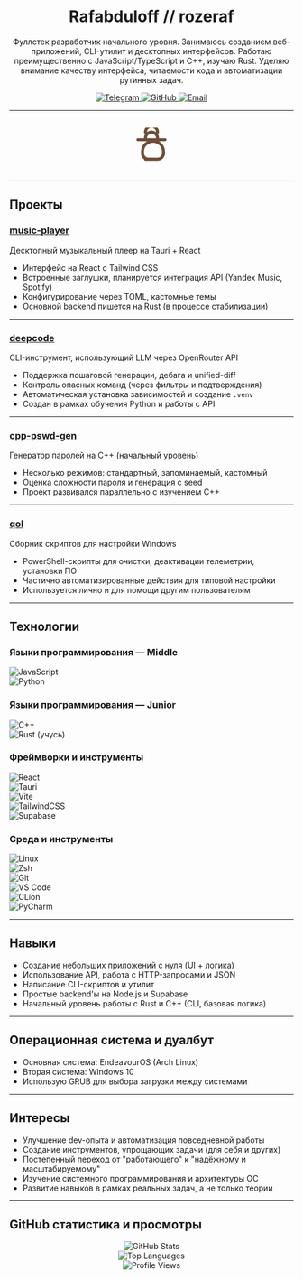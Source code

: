 <div align="center">
  <h1>Rafabduloff // rozeraf</h1>
  <p>Фуллстек разработчик начального уровня. Занимаюсь созданием веб-приложений, CLI-утилит и десктопных интерфейсов. Работаю преимущественно с JavaScript/TypeScript и C++, изучаю Rust. Уделяю внимание качеству интерфейса, читаемости кода и автоматизации рутинных задач.</p>

  <a href="https://t.me/rozeraf" target="_blank" rel="noopener noreferrer">
    <img src="https://img.shields.io/badge/Telegram-2CA5E0?style=for-the-badge&logo=telegram&logoColor=white" alt="Telegram"/>
  </a>
  <a href="https://github.com/rafabduloff" target="_blank" rel="noopener noreferrer">
    <img src="https://img.shields.io/badge/GitHub-181717?style=for-the-badge&logo=github&logoColor=white" alt="GitHub"/>
  </a>
  <a href="mailto:rafabduloff@gmail.com" target="_blank" rel="noopener noreferrer">
    <img src="https://img.shields.io/badge/Email-D14836?style=for-the-badge&logo=gmail&logoColor=white" alt="Email"/>
  </a>
</div>

---

<div align="center" style="margin: 30px 0;">
  <svg xmlns="http://www.w3.org/2000/svg" width="64" height="64" fill="none" stroke="#6F4E37" stroke-width="2" stroke-linecap="round" stroke-linejoin="round" viewBox="0 0 24 24" aria-hidden="true" role="img">
    <path d="M8 21h8a4 4 0 0 0 4-4v-1a7 7 0 0 0-14 0v1a4 4 0 0 0 4 4z"></path>
    <path d="M3 8h18"></path>
    <path d="M16 3a4 4 0 0 0-8 0"></path>
    <path d="M16 7a4 4 0 0 0-8 0"></path>
  </svg>
</div>

---

## Проекты

### [music-player](https://github.com/rafabduloff/music-player)

Десктопный музыкальный плеер на Tauri + React

- Интерфейс на React с Tailwind CSS  
- Встроенные заглушки, планируется интеграция API (Yandex Music, Spotify)  
- Конфигурирование через TOML, кастомные темы  
- Основной backend пишется на Rust (в процессе стабилизации)  

---

### [deepcode](https://github.com/rafabduloff/deepcode)

CLI-инструмент, использующий LLM через OpenRouter API

- Поддержка пошаговой генерации, дебага и unified-diff  
- Контроль опасных команд (через фильтры и подтверждения)  
- Автоматическая установка зависимостей и создание `.venv`  
- Создан в рамках обучения Python и работы с API  

---

### [cpp-pswd-gen](https://github.com/rafabduloff/cpp-pswd-gen)

Генератор паролей на C++ (начальный уровень)

- Несколько режимов: стандартный, запоминаемый, кастомный  
- Оценка сложности пароля и генерация с seed  
- Проект развивался параллельно с изучением C++  

---

### [qol](https://github.com/rafabduloff/qol)

Сборник скриптов для настройки Windows

- PowerShell-скрипты для очистки, деактивации телеметрии, установки ПО  
- Частично автоматизированные действия для типовой настройки  
- Используется лично и для помощи другим пользователям  

---

## Технологии

### Языки программирования — Middle

![JavaScript](https://img.shields.io/badge/JavaScript-F7DF1E?style=for-the-badge&logo=javascript&logoColor=black)  
![Python](https://img.shields.io/badge/Python-3776AB?style=for-the-badge&logo=python&logoColor=white)  

### Языки программирования — Junior

![C++](https://img.shields.io/badge/C++-00599C?style=for-the-badge&logo=cplusplus&logoColor=white)  
![Rust (учусь)](https://img.shields.io/badge/Rust_learning-000000?style=for-the-badge&logo=rust&logoColor=white)  

### Фреймворки и инструменты

![React](https://img.shields.io/badge/React-20232A?style=for-the-badge&logo=react&logoColor=61DAFB)  
![Tauri](https://img.shields.io/badge/Tauri-24C8D8?style=for-the-badge&logo=tauri&logoColor=white)  
![Vite](https://img.shields.io/badge/Vite-646CFF?style=for-the-badge&logo=vite&logoColor=white)  
![TailwindCSS](https://img.shields.io/badge/Tailwind_CSS-38B2AC?style=for-the-badge&logo=tailwind-css&logoColor=white)  
![Supabase](https://img.shields.io/badge/Supabase-learning-3FCF8E?style=for-the-badge&logo=supabase&logoColor=white)  

### Среда и инструменты

![Linux](https://img.shields.io/badge/Linux-FCC624?style=for-the-badge&logo=linux&logoColor=black)  
![Zsh](https://img.shields.io/badge/Zsh-89e051?style=for-the-badge&logo=gnu-bash&logoColor=black)  
![Git](https://img.shields.io/badge/Git-F05032?style=for-the-badge&logo=git&logoColor=white)  
![VS Code](https://img.shields.io/badge/VS_Code-007ACC?style=for-the-badge&logo=visual-studio-code&logoColor=white)  
![CLion](https://img.shields.io/badge/CLion-000000?style=for-the-badge&logo=clion&logoColor=white)  
![PyCharm](https://img.shields.io/badge/PyCharm-000000?style=for-the-badge&logo=pycharm&logoColor=white)  

---

## Навыки

- Создание небольших приложений с нуля (UI + логика)  
- Использование API, работа с HTTP-запросами и JSON  
- Написание CLI-скриптов и утилит  
- Простые backend'ы на Node.js и Supabase  
- Начальный уровень работы с Rust и C++ (CLI, базовая логика)  

---

## Операционная система и дуалбут

- Основная система: EndeavourOS (Arch Linux)  
- Вторая система: Windows 10  
- Использую GRUB для выбора загрузки между системами  

---

## Интересы

- Улучшение dev-опыта и автоматизация повседневной работы  
- Создание инструментов, упрощающих задачи (для себя и других)  
- Постепенный переход от "работающего" к "надёжному и масштабируемому"  
- Изучение системного программирования и архитектуры ОС  
- Развитие навыков в рамках реальных задач, а не только теории  

---

## GitHub статистика и просмотры

<p align="center">
  <img src="https://github-readme-stats.vercel.app/api?username=rafabduloff&show_icons=true&theme=dark&hide_border=true" alt="GitHub Stats" />
  <br />
  <img src="https://github-readme-stats.vercel.app/api/top-langs/?username=rafabduloff&layout=compact&theme=dark&hide_border=true" alt="Top Languages" />
  <br />
  <img src="https://komarev.com/ghpvc/?username=rafabduloff&color=blue" alt="Profile Views" />
</p>
